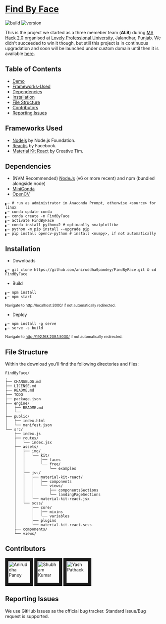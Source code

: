 # [Find By Face]()


![build](https://img.shields.io/travis/USER/REPO.svg) ![version](https://img.shields.io/badge/version-1.0.0-blue.svg)  
<!--- ![Product Presentation Image](public/cover.png) -->  
This is the project we started as a three memeber team (**ALB**) during [MS Hack 2.0](https://mshacks.microsoftlpu.com/) organised at [Lovely Professional University](http://microsoftlpu.com/), Jalandhar, Punjab. We didn't succeeded to win it though, but still this project is in continuous upgradation and soon will be launched under custom domain until then it is available [here](https://findbyface.000webhostapp.com/).

## Table of Contents

* [Demo](https://findbyface.000webhostapp.com/)
* [Frameworks-Used](#frameworks-used)
* [Dependencies](#dependencies)
* [Installation](#installation)
* [File Structure](#file-structure)
* [Contributors](#contributors)
* [Reporting Issues](#reporting-issues)


## Frameworks Used

- [Nodejs](../../../../nodejs/node) by Node.js Foundation.
- [Reactjs](../../../../facebook/react) by Facebook.
- [Material Kit React](../../../../creativetimofficial/material-kit-react) by Creative Tim.


## Dependencies

 - (NVM Recommended) [NodeJs](https://nodejs.org/en/download/) (v6 or more recent) and npm (bundled alongside node)
 - [MiniConda](https://conda.io/miniconda.html)
 - [OpenCV](https://sourceforge.net/projects/opencvlibrary/)
 
```shell
▖~ # run as administrator in Anaconda Prompt, otherwise <source> for linux
▖~ conda update conda
▖~ conda create -n FindByFace
▖~ activate FindByFace
▖~ conda install python=2 # optioanlly <matplotlib>
▖~ python -m pip install --upgrade pip
▖~ pip install opencv-python # install <numpy>, if not automatically
```


## Installation

- Downloads
```shell
▖~ git clone https://github.com/aniruddha0pandey/FindByFace.git & cd FindByFace
```
- Build
```shell
▖~ npm install
▖~ npm start
```
<sub>Navigate to http://localhost:3000/ if not automatically redirected.</sub>
- Deploy
```shell
▖~ npm install -g serve
▖~ serve -s build
```
<sub>Navigate to http://192.168.209.1:5000/ if not automatically redirected.</sub>


## File Structure
Within the download you'll find the following directories and files:

```
FindByFace/
.
├── CHANGELOG.md
├── LICENSE.md
├── README.md
├── TODO
├── package.json
├── engine/
│   ├── README.md
│   └── 
├── public/
│   ├── index.html
│   └── manifest.json
└── src/
    ├── index.js
    ├── routes/
    │   └── index.jsx
    ├── assets/
    │   ├── img/
    │   │   └── kit/
    │   │       ├── faces
    │   │       └── free/
    │   │           └── examples
    │   ├── jss/
    │   │   ├── material-kit-react/
    │   │   │   ├── components
    │   │   │   └── views/
    │   │   │       ├── componentsSections
    │   │   │       └── landingPageSections
    │   │   └── material-kit-react.jsx
    │   └── scss/
    │       ├── core/
    │       │   ├── mixins
    │       │   └── variables
    │       ├── plugins
    │       └── material-kit-react.scss
    ├── components/
    └── views/
```


## Contributors

<a href="../../../../aniruddha0pandey" target="_blank"><img src="https://avatars1.githubusercontent.com/u/31156696?s=460&v=4" 
alt="Aniruddha Paney" width="70" height="70" border="10" /></a> <a href="../../../../shubham007kumar" target="_blank"><img src="https://avatars1.githubusercontent.com/u/34106521?s=460&v=4" alt="Shubham Kumar" width="70" height="70" border="10" /></a> <a href="../../../../yashpathack" target="_blank"><img src="https://avatars3.githubusercontent.com/u/31958105?s=400&v=4" alt="Yash Pathack" width="70" height="70" border="10" /></a>

## Reporting Issues

We use GitHub Issues as the official bug tracker. Standard Issue/Bug request is supported.
